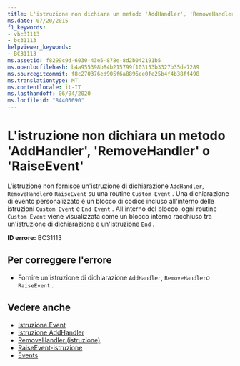 ```yaml
---
title: L'istruzione non dichiara un metodo 'AddHandler', 'RemoveHandler' o 'RaiseEvent'
ms.date: 07/20/2015
f1_keywords:
- vbc31113
- bc31113
helpviewer_keywords:
- BC31113
ms.assetid: f8299c9d-6030-43e5-878e-8d2b042191b5
ms.openlocfilehash: b4a955398b84b215799f103153b3327b35de7289
ms.sourcegitcommit: f8c270376ed905f6a8896ce0fe25b4f4b38ff498
ms.translationtype: MT
ms.contentlocale: it-IT
ms.lasthandoff: 06/04/2020
ms.locfileid: "84405690"
---
```

# <a name="statement-does-not-declare-an-addhandler-removehandler-or-raiseevent-method"></a>L'istruzione non dichiara un metodo 'AddHandler', 'RemoveHandler' o 'RaiseEvent'
L'istruzione non fornisce un'istruzione di dichiarazione `AddHandler`, `RemoveHandler`o `RaiseEvent` su una routine `Custom Event` . Una dichiarazione di evento personalizzato è un blocco di codice incluso all'interno delle istruzioni `Custom Event` e `End Event` . All'interno del blocco, ogni routine `Custom Event` viene visualizzata come un blocco interno racchiuso tra un'istruzione di dichiarazione e un'istruzione `End` .  
  
 **ID errore:** BC31113  
  
## <a name="to-correct-this-error"></a>Per correggere l'errore  
  
- Fornire un'istruzione di dichiarazione `AddHandler`, `RemoveHandler`o `RaiseEvent` .  
  
## <a name="see-also"></a>Vedere anche

- [Istruzione Event](../language-reference/statements/event-statement.md)
- [Istruzione AddHandler](../language-reference/statements/addhandler-statement.md)
- [RemoveHandler (istruzione)](../language-reference/statements/removehandler-statement.md)
- [RaiseEvent-istruzione](../language-reference/statements/raiseevent-statement.md)
- [Events](../programming-guide/language-features/events/index.md)

